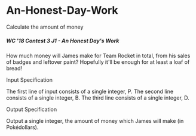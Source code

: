 # An-Honest-Day-Work
Calculate the amount of money

##### WC '18 Contest 3 J1 - An Honest Day's Work

How much money will James make for Team Rocket in total, from his sales of badges and leftover paint? Hopefully it'll be enough for at least a loaf of bread!

Input Specification

The first line of input consists of a single integer, P.
The second line consists of a single integer, B. 
The third line consists of a single integer, D.

Output Specification

Output a single integer, the amount of money which James will make (in Pokédollars).
